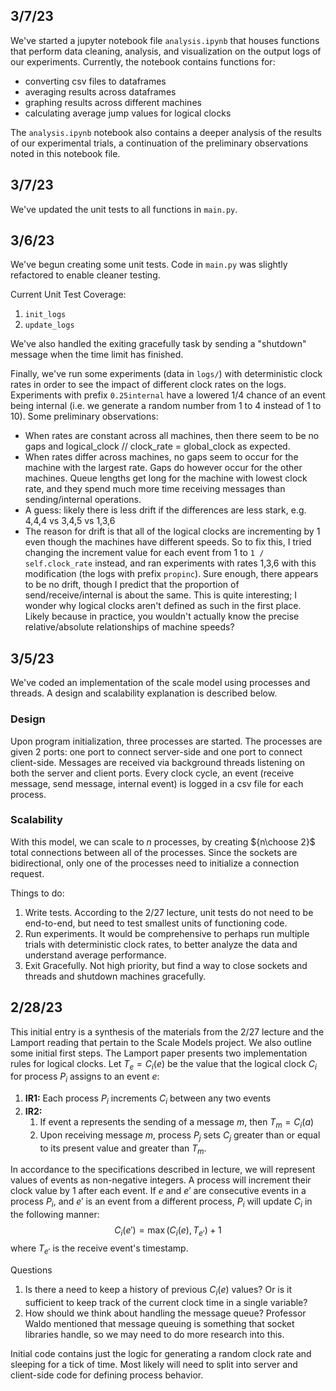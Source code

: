 ## 3/7/23
We've started a jupyter notebook file `analysis.ipynb` that houses functions that perform data cleaning, analysis, and visualization on 
the output logs of our experiments. Currently, the notebook contains functions for:
* converting csv files to dataframes
* averaging results across dataframes
* graphing results across different machines
* calculating average jump values for logical clocks

The `analysis.ipynb` notebook also contains a deeper analysis
of the results of our experimental trials, a continuation of the preliminary observations
noted in this notebook file.

## 3/7/23
We've updated the unit tests to all functions in `main.py`.

## 3/6/23
We've begun creating some unit tests. Code in `main.py` was slightly refactored to enable
cleaner testing. 

Current Unit Test Coverage:
1. `init_logs`
2. `update_logs`

We've also handled the exiting gracefully task by sending a "shutdown" message when the time limit has finished.

Finally, we've run some experiments (data in `logs/`) with deterministic clock rates in order to see the impact of different clock rates on the logs. Experiments with prefix `0.25internal` have a lowered 1/4 chance of an event being internal (i.e. we generate a random number from 1 to 4 instead of 1 to 10). Some preliminary observations:
* When rates are constant across all machines, then there seem to be no gaps and logical_clock // clock_rate = global_clock as expected.
* When rates differ across machines, no gaps seem to occur for the machine with the largest rate. Gaps do however occur for the other machines. Queue lengths get long for the machine with lowest clock rate, and they spend much more time receiving messages than sending/internal operations.
* A guess: likely there is less drift if the differences are less stark, e.g. 4,4,4 vs 3,4,5 vs 1,3,6
* The reason for drift is that all of the logical clocks are incrementing by 1 even though the machines have different speeds. So to fix this, I tried changing the increment value for each event from 1 to `1 / self.clock_rate` instead, and ran experiments with rates 1,3,6 with this modification (the logs with prefix `propinc`). Sure enough, there appears to be no drift, though I predict that the proportion of send/receive/internal is about the same. This is quite interesting; I wonder why logical clocks aren't defined as such in the first place. Likely because in practice, you wouldn't actually know the precise relative/absolute relationships of machine speeds?

## 3/5/23
We've coded an implementation of the scale model using processes and threads. A design and scalability explanation is described below.
### Design
Upon program initialization, three processes are started. The processes are given 
2 ports: one port to connect server-side and one port to connect client-side. Messages
are received via background threads listening on both the server and client ports. Every clock cycle,
an event (receive message, send message, internal event) is logged in a csv file for each process.

### Scalability
With this model, we can scale to $n$ processes, by creating ${n\choose 2}$ total connections between all of the processes. Since the sockets 
are bidirectional, only one of the processes need to initialize a connection request.

Things to do:
1. Write tests. According to the 2/27 lecture, unit tests do not need to be end-to-end, 
but need to test smallest units of functioning code. 
2. Run experiments. It would be comprehensive to perhaps run multiple trials with deterministic clock rates, to better analyze the data and understand average performance. 
3. Exit Gracefully. Not high priority, but find a way to close sockets and threads and shutdown machines gracefully.


## 2/28/23
This initial entry is a synthesis of the materials from the 2/27 lecture and the Lamport reading that pertain to the Scale Models project. We also outline some initial first steps.
The Lamport paper presents two implementation rules for logical clocks. Let $T_e = C_i(e)$ be the value that the logical clock $C_i$ for process $P_i$ assigns to an event $e$:

1. **IR1:** Each process $P_i$ increments $C_i$ between any two events
2. **IR2:**
   1. If event a represents the sending of a message $m$, then $T_m = C_i(a)$
   2. Upon receiving message $m$, process $P_j$ sets $C_j$ greater than or equal to its present value and greater than $T_m$.

In accordance to the specifications described in lecture, we will represent values of events as non-negative integers. A process will increment their clock value by 1 after each event. If $e$ and $e'$ are consecutive events in a process $P_i$, and $e'$ is an event from a different process, $P_i$ will update $C_i$ in the following manner:
$$C_i(e') = \max(C_i(e), T_{e'}) + 1$$
where $T_{e'}$ is the receive event's timestamp.

Questions
1. Is there a need to keep a history of previous $C_i(e)$ values? Or is it sufficient to keep track of the current clock time in a single variable?
2. How should we think about handling the message queue? Professor Waldo mentioned that message queuing is something that socket libraries handle, so we may need to do more research into this.

Initial code contains just the logic for generating a random clock rate and sleeping for a tick of time. Most likely will need to split into server and client-side code for defining process behavior.

